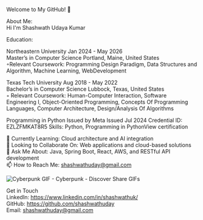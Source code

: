 Welcome to My GitHub! 👋

About Me:\
Hi I'm Shashwath Udaya Kumar 

Education:

Northeastern University Jan 2024 - May 2026 \
Master’s in Computer Science Portland, Maine, United States\
◦Relevant Coursework: Programming Design Paradigm, Data Structures and Algorithm, Machine Learning, WebDevelopment 

Texas Tech University Aug 2018 - May 2022 \
Bachelor’s in Computer Science Lubbock, Texas, United States \
◦ Relevant Coursework: Human-Computer Interaction, Software Engineering I, Object-Oriented Programming,
Concepts Of Programming Languages, Computer Architecture, Design/Analysis Of Algorithms 

Programming in Python
Issued by Meta
Issued Jul 2024
Credential ID: EZLZFMKAT8R5
Skills: Python, Programming in PythonView certification

🌱 Currently Learning: Cloud architecture and AI integration\
👯 Looking to Collaborate On: Web applications and cloud-based solutions\
💬 Ask Me About: Java, Spring Boot, React, AWS, and RESTful API development\
📫 How to Reach Me: shashwathuday@gmail.com 

![Cyberpunk GIF - Cyberpunk - Discover   Share GIFs](https://github.com/user-attachments/assets/a0119f26-fd76-473e-9804-18959fe7b58f)

Get in Touch\
LinkedIn: https://www.linkedin.com/in/shashwathuk/ \
GitHub: https://github.com/shashwathuday \
Email: shashwathuday@gmail.com
